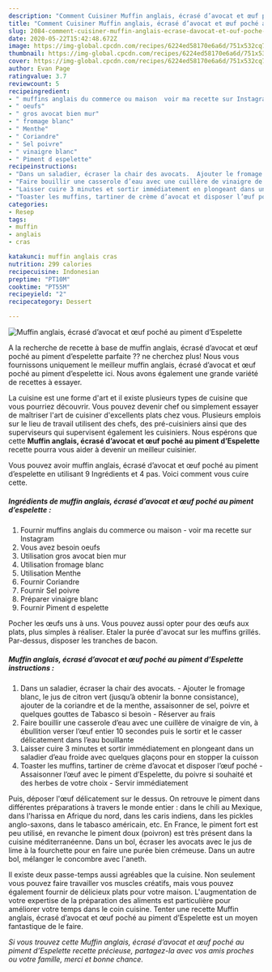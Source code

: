 ```yaml
---
description: "Comment Cuisiner Muffin anglais, écrasé d’avocat et œuf poché au piment d’Espelette"
title: "Comment Cuisiner Muffin anglais, écrasé d’avocat et œuf poché au piment d’Espelette"
slug: 2084-comment-cuisiner-muffin-anglais-ecrase-davocat-et-ouf-poche-au-piment-despelette
date: 2020-05-22T15:42:48.672Z
image: https://img-global.cpcdn.com/recipes/6224ed58170e6a6d/751x532cq70/muffin-anglais-ecrase-davocat-et-oeuf-poche-au-piment-despelette-photo-principale-de-la-recette.jpg
thumbnail: https://img-global.cpcdn.com/recipes/6224ed58170e6a6d/751x532cq70/muffin-anglais-ecrase-davocat-et-oeuf-poche-au-piment-despelette-photo-principale-de-la-recette.jpg
cover: https://img-global.cpcdn.com/recipes/6224ed58170e6a6d/751x532cq70/muffin-anglais-ecrase-davocat-et-oeuf-poche-au-piment-despelette-photo-principale-de-la-recette.jpg
author: Evan Page
ratingvalue: 3.7
reviewcount: 5
recipeingredient:
- " muffins anglais du commerce ou maison  voir ma recette sur Instagram"
- " oeufs"
- " gros avocat bien mur"
- " fromage blanc"
- " Menthe"
- " Coriandre"
- " Sel poivre"
- " vinaigre blanc"
- " Piment d espelette"
recipeinstructions:
- "Dans un saladier, écraser la chair des avocats.  Ajouter le fromage blanc, le jus de citron vert (jusqu’à obtenir la bonne consistance), ajouter de la coriandre et de la menthe, assaisonner de sel, poivre et quelques gouttes de Tabasco si besoin Réserver au frais"
- "Faire bouillir une casserole d’eau avec une cuillère de vinaigre de vin, à ébullition verser l’œuf entier 10 secondes puis le sortir et le casser délicatement dans l’eau bouillante"
- "Laisser cuire 3 minutes et sortir immédiatement en plongeant dans un saladier d’eau froide avec quelques glaçons pour en stopper la cuisson"
- "Toaster les muffins, tartiner de crème d’avocat et disposer l’œuf poché Assaisonner l’œuf avec le piment d’Espelette, du poivre si souhaité et des herbes de votre choix Servir immédiatement"
categories:
- Resep
tags:
- muffin
- anglais
- cras

katakunci: muffin anglais cras 
nutrition: 299 calories
recipecuisine: Indonesian
preptime: "PT10M"
cooktime: "PT55M"
recipeyield: "2"
recipecategory: Dessert

---
```



![Muffin anglais, écrasé d’avocat et œuf poché au piment d’Espelette](https://img-global.cpcdn.com/recipes/6224ed58170e6a6d/751x532cq70/muffin-anglais-ecrase-davocat-et-oeuf-poche-au-piment-despelette-photo-principale-de-la-recette.jpg)

A la recherche de recette à base de muffin anglais, écrasé d’avocat et œuf poché au piment d’espelette parfaite ?? ne cherchez plus! Nous vous fournissons uniquement le meilleur muffin anglais, écrasé d’avocat et œuf poché au piment d’espelette ici. Nous avons également une grande variété de recettes à essayer.

La cuisine est une forme d'art et il existe plusieurs types de cuisine que vous pourriez découvrir. Vous pouvez devenir chef ou simplement essayer de maîtriser l'art de cuisiner d'excellents plats chez vous. Plusieurs emplois sur le lieu de travail utilisent des chefs, des pré-cuisiniers ainsi que des superviseurs qui supervisent également les cuisiniers. Nous espérons que cette <strong> Muffin anglais, écrasé d’avocat et œuf poché au piment d’Espelette </strong> recette pourra vous aider à devenir un meilleur cuisinier.

<!--inarticleads1-->

Vous pouvez avoir muffin anglais, écrasé d’avocat et œuf poché au piment d’espelette en utilisant 9 Ingrédients et 4 pas. Voici comment vous cuire cette.

##### Ingrédients de muffin anglais, écrasé d’avocat et œuf poché au piment d’espelette :

1. Fournir  muffins anglais du commerce ou maison - voir ma recette sur Instagram
1. Vous avez besoin  oeufs
1. Utilisation  gros avocat bien mur
1. Utilisation  fromage blanc
1. Utilisation  Menthe
1. Fournir  Coriandre
1. Fournir  Sel poivre
1. Préparer  vinaigre blanc
1. Fournir  Piment d espelette


Pocher les œufs uns à uns. Vous pouvez aussi opter pour des œufs aux plats, plus simples à réaliser. Etaler la purée d&#39;avocat sur les muffins grillés. Par-dessus, disposer les tranches de bacon. 

<!--inarticleads2-->

##### Muffin anglais, écrasé d’avocat et œuf poché au piment d’Espelette instructions :

1. Dans un saladier, écraser la chair des avocats.  - Ajouter le fromage blanc, le jus de citron vert (jusqu’à obtenir la bonne consistance), ajouter de la coriandre et de la menthe, assaisonner de sel, poivre et quelques gouttes de Tabasco si besoin - Réserver au frais
1. Faire bouillir une casserole d’eau avec une cuillère de vinaigre de vin, à ébullition verser l’œuf entier 10 secondes puis le sortir et le casser délicatement dans l’eau bouillante
1. Laisser cuire 3 minutes et sortir immédiatement en plongeant dans un saladier d’eau froide avec quelques glaçons pour en stopper la cuisson
1. Toaster les muffins, tartiner de crème d’avocat et disposer l’œuf poché - Assaisonner l’œuf avec le piment d’Espelette, du poivre si souhaité et des herbes de votre choix - Servir immédiatement


Puis, déposer l&#39;œuf délicatement sur le dessus. On retrouve le piment dans différentes préparations à travers le monde entier : dans le chili au Mexique, dans l&#39;harissa en Afrique du nord, dans les caris indiens, dans les pickles anglo-saxons, dans le tabasco américain, etc. En France, le piment fort est peu utilisé, en revanche le piment doux (poivron) est très présent dans la cuisine méditerranéenne. Dans un bol, écraser les avocats avec le jus de lime à la fourchette pour en faire une purée bien crémeuse. Dans un autre bol, mélanger le concombre avec l&#39;aneth. 

<!--inarticleads1-->

<p>
Il existe deux passe-temps aussi agréables que la cuisine. Non seulement vous pouvez faire travailler vos muscles créatifs, mais vous pouvez également fournir de délicieux plats pour votre maison. L'augmentation de votre expertise de la préparation des aliments est particulière pour améliorer votre temps dans le coin cuisine. Tenter une recette Muffin anglais, écrasé d’avocat et œuf poché au piment d’Espelette est un moyen fantastique de le faire.
</p>

<p>
<i>Si vous trouvez cette Muffin anglais, écrasé d’avocat et œuf poché au piment d’Espelette recette précieuse, partagez-la avec vos amis proches ou votre famille, merci et bonne chance.</i>
</p>
